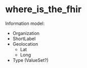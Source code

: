 # where_is_the_fhir


Information model: 

- Organization
- ShortLabel
- Geolocation
  - Lat
  - Long
- Type (ValueSet?)

